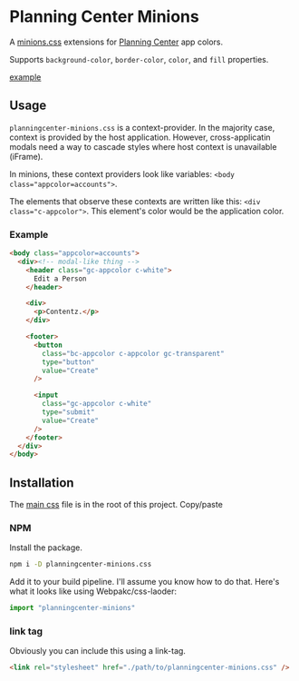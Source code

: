 # Planning Center Minions

A [minions.css](https://github.com/chantastic/minions.css) extensions for [Planning Center](https://planning.center/) app colors.

Supports `background-color`, `border-color`, `color`, and `fill` properties.

[example](http://chantastic.github.io/planningcenter-minions.css)

## Usage

`planningcenter-minions.css` is a context-provider. In the majority case, context is provided by the host application. However, cross-applicatin modals need a way to cascade styles where host context is unavailable (iFrame).

In minions, these context providers look like variables: `<body class="appcolor=accounts">`.

The elements that observe these contexts are written like this: `<div class="c-appcolor">`. This element's color would be the application color.

### Example

```html
<body class="appcolor=accounts">
  <div><!-- modal-like thing -->
    <header class="gc-appcolor c-white">
      Edit a Person
    </header>

    <div>
      <p>Contentz.</p>
    </div>

    <footer>
      <button
        class="bc-appcolor c-appcolor gc-transparent"
        type="button"
        value="Create"
      />

      <input
        class="gc-appcolor c-white"
        type="submit"
        value="Create"
      />
    </footer>
  </div>
</body>
```

## Installation

The [main css](./planningcenter-minions.css) file is in the root of this project. Copy/paste 

### NPM

Install the package.

```bash
npm i -D planningcenter-minions.css
```

Add it to your build pipeline. I'll assume you know how to do that. Here's what it looks like using Webpakc/css-laoder:

```js
import "planningcenter-minions"
```

### link tag

Obviously you can include this using a link-tag.

```html
<link rel="stylesheet" href="./path/to/planningcenter-minions.css" />
```